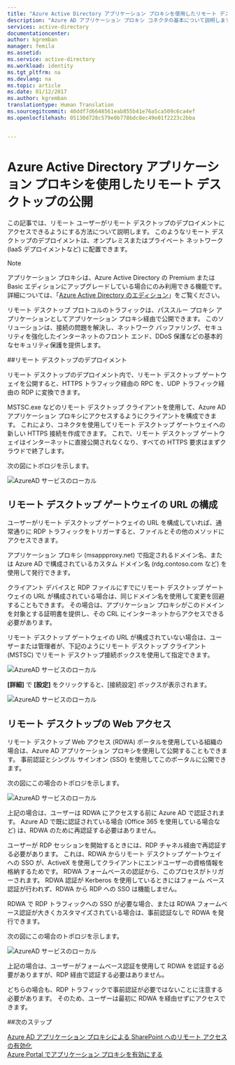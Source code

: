 ```yaml
---
title: "Azure Active Directory アプリケーション プロキシを使用したリモート デスクトップの公開 | Microsoft Docs"
description: "Azure AD アプリケーション プロキシ コネクタの基本について説明します。"
services: active-directory
documentationcenter: 
author: kgremban
manager: femila
ms.assetid: 
ms.service: active-directory
ms.workload: identity
ms.tgt_pltfrm: na
ms.devlang: na
ms.topic: article
ms.date: 01/12/2017
ms.author: kgremban
translationtype: Human Translation
ms.sourcegitcommit: 40ddf7d6648561eab855b41e76a5ca509c6ca4ef
ms.openlocfilehash: 05130d728c579e0b778bdc8ec49e01f2223c2bba


---
```


# <a name="publish-remote-desktop-with-azure-active-directory-application-proxy"></a>Azure Active Directory アプリケーション プロキシを使用したリモート デスクトップの公開

この記事では、リモート ユーザーがリモート デスクトップのデプロイメントにアクセスできるようにする方法について説明します。 このようなリモート デスクトップのデプロイメントは、オンプレミスまたはプライベート ネットワーク (laaS デプロイメントなど) に配置できます。 

> [!NOTE]
> アプリケーション プロキシは、Azure Active Directory の Premium または Basic エディションにアップグレードしている場合にのみ利用できる機能です。 詳細については、「[Azure Active Directory のエディション](active-directory-editions.md)」をご覧ください。
> 
 

リモート デスクトップ プロトコルのトラフィックは、パススルー プロキシ アプリケーションとしてアプリケーション プロキシ経由で公開できます。 このソリューションは、接続の問題を解決し、ネットワーク バッファリング、セキュリティを強化したインターネットのフロント エンド、DDoS 保護などの基本的なセキュリティ保護を提供します。 

##<a name="remote-desktop-deployment"></a>リモート デスクトップのデプロイメント

リモート デスクトップのデプロイメント内で、リモート デスクトップ ゲートウェイを公開すると、HTTPS トラフィック経由の RPC を、UDP トラフィック経由の RDP に変換できます。

MSTSC.exe などのリモート デスクトップ クライアントを使用して、Azure AD アプリケーション プロキシにアクセスするようにクライアントを構成できます。 これにより、コネクタを使用してリモート デスクトップ ゲートウェイへの新しい HTTPS 接続を作成できます。 これで、リモート デスクトップ ゲートウェイはインターネットに直接公開されなくなり、すべての HTTPS 要求はまずクラウドで終了します。 

次の図にトポロジを示します。

 ![AzureAD サービスのローカル](./media/application-proxy-publish-remote-desktop/remote-desktop-topology.png)

## <a name="configure-the-remote-desktop-gateway-url"></a>リモート デスクトップ ゲートウェイの URL の構成

ユーザーがリモート デスクトップ ゲートウェイの URL を構成していれば、通常通りに RDP トラフィックをトリガーすると、ファイルとその他のメソッドにアクセスできます。

アプリケーション プロキシ (msappproxy.net) で指定されるドメイン名、または Azure AD で構成されているカスタム ドメイン名 (rdg.contoso.com など) を使用して発行できます。 

クライアント デバイスと RDP ファイルにすでにリモート デスクトップ ゲートウェイの URL が構成されている場合は、同じドメイン名を使用して変更を回避することもできます。 その場合は、アプリケーション プロキシがこのドメインを対象とする証明書を提供し、その CRL にインターネットからアクセスできる必要があります。

リモート デスクトップ ゲートウェイの URL が構成されていない場合は、ユーザーまたは管理者が、下記のようにリモート デスクトップ クライアント (MSTSC) でリモート デスクトップ接続ボックスを使用して指定できます。

 ![AzureAD サービスのローカル](./media/application-proxy-publish-remote-desktop/remote-desktop-connection-advanced.png)

**[詳細]** で **[設定]** をクリックすると、[接続設定] ボックスが表示されます。

 ![AzureAD サービスのローカル](./media/application-proxy-publish-remote-desktop/remote-desktop-connection-settings.png)

## <a name="remote-desktop-web-access"></a>リモート デスクトップの Web アクセス

リモート デスクトップ Web アクセス (RDWA) ポータルを使用している組織の場合は、Azure AD アプリケーション プロキシを使用して公開することもできます。 事前認証とシングル サインオン (SSO) を使用してこのポータルに公開できます。

次の図にこの場合のトポロジを示します。

 ![AzureAD サービスのローカル](./media/application-proxy-publish-remote-desktop/remote-desktop-web-access-portal1.png)

上記の場合は、ユーザーは RDWA にアクセスする前に Azure AD で認証されます。 Azure AD で既に認証されている場合 (Office 365 を使用している場合など) は、RDWA のために再認証する必要はありません。

ユーザーが RDP セッションを開始するときには、RDP チャネル経由で再認証する必要があります。 これは、RDWA からリモート デスクトップ ゲートウェイへの SSO が、ActiveX を使用してクライアントにエンドユーザーの資格情報を格納するためです。 RDWA フォームベースの認証から、このプロセスがトリガーされます。 RDWA 認証が Kerberos を使用しているときにはフォーム ベース認証が行われず、RDWA から RDP への SSO は機能しません。

RDWA で RDP トラフィックへの SSO が必要な場合、または RDWA フォームベース認証が大きくカスタマイズされている場合は、事前認証なしで RDWA を発行できます。

次の図にこの場合のトポロジを示します。

 ![AzureAD サービスのローカル](./media/application-proxy-publish-remote-desktop/remote-desktop-web-access-portal2.png)

上記の場合は、ユーザーがフォームベース認証を使用して RDWA を認証する必要がありますが、RDP 経由で認証する必要はありません。 

どちらの場合も、RDP トラフィックで事前認証が必要ではないことに注意する必要があります。 そのため、ユーザーは最初に RDWA を経由せずにアクセスできます。

##<a name="next-steps"></a>次のステップ

[Azure AD アプリケーション プロキシによる SharePoint へのリモート アクセスの有効化](application-proxy-enable-remote-access-sharepoint.md)<br>
[Azure Portal でアプリケーション プロキシを有効にする](https://github.com/Microsoft/azure-docs-pr/blob/master/articles/active-directory/active-directory-application-proxy-enable.md)



<!--HONumber=Feb17_HO1-->


